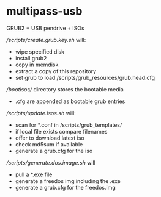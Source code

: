 multipass-usb
=============

GRUB2 + USB pendrive + ISOs

*/scripts/create.grub.key.sh* will:
* wipe specified disk
* install grub2
* copy in memdisk
* extract a copy of this repository
* set grub to load /scripts/grub_resources/grub.head.cfg

*/bootisos/* directory stores the bootable media 
* .cfg are appended as bootable grub entries

*/scripts/update.isos.sh* will:
* scan for *.conf in /scripts/grub_templates/
* if local file exists compare filenames
* offer to download latest iso
* check md5sum if available
* generate a grub.cfg for the iso

*/scripts/generate.dos.image.sh* will
* pull a *.exe file
* generate a freedos img including the .exe
* generate a grub.cfg for the freedos.img
